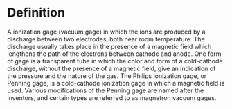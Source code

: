 # Definition

A ionization gage (vacuum gage) in which the ions are produced by a
discharge between two electrodes, both near room temperature. The
discharge usually takes place in the presence of a magnetic field which
lengthens the path of the electrons between cathode and anode. One form
of gage is a transparent tube in which the color and form of a
cold-cathode discharge, without the presence of a magnetic field, give
an indication of the pressure and the nature of the gas. The Philips
ionization gage, or Penning gage, is a cold-cathode ionization gage in
which a magnetic field is used. Various modifications of the Penning
gage are named after the inventors, and certain types are referred to as
magnetron vacuum gages.
